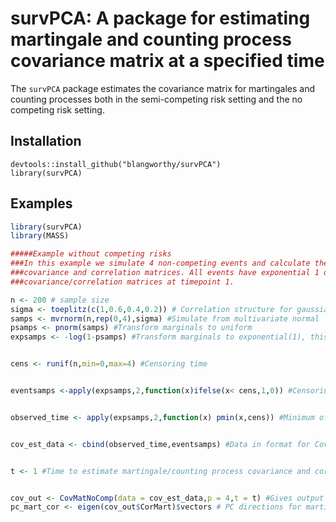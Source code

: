 survPCA: A package for estimating martingale and counting process covariance matrix at a specified time
=======================================================================================================

The `survPCA` package estimates the covariance matrix for martingales and counting processes both in the semi-competing risk setting and the no competing risk setting.

Installation
------------

``` install
devtools::install_github("blangworthy/survPCA")
library(survPCA)
```

Examples
--------

``` r
library(survPCA)
library(MASS)

#####Example without competing risks
###In this example we simulate 4 non-competing events and calculate the martingale and counting process
###covariance and correlation matrices. All events have exponential 1 distribution and we estimate the
###covariance/correlation matrices at timepoint 1.

n <- 200 # sample size
sigma <- toeplitz(c(1,0.6,0.4,0.2)) # Correlation structure for gaussian copula
samps <- mvrnorm(n,rep(0,4),sigma) #Simulate from multivariate normal
psamps <- pnorm(samps) #Transform marginals to uniform
expsamps <- -log(1-psamps) #Transform marginals to exponential(1), this is failure time


cens <- runif(n,min=0,max=4) #Censoring time


eventsamps <-apply(expsamps,2,function(x)ifelse(x< cens,1,0)) #Censoring indicator


observed_time <- apply(expsamps,2,function(x) pmin(x,cens)) #Minimum of failur time and censoring time


cov_est_data <- cbind(observed_time,eventsamps) #Data in format for CovMatNoComp function


t <- 1 #Time to estimate martingale/counting process covariance and correlation matrices


cov_out <- CovMatNoComp(data = cov_est_data,p = 4,t = t) #Gives output of martingale/counting process correlation and covariance matrices
pc_mart_cor <- eigen(cov_out$CorMart)$vectors # PC directions for martingale correlation matrix
```
